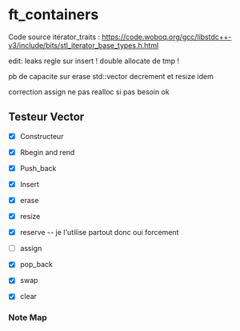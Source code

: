 # ft_containers

Code source itérator_traits : https://code.woboq.org/gcc/libstdc++-v3/include/bits/stl_iterator_base_types.h.html

edit: leaks regle sur insert ! double allocate de tmp !

pb de capacite sur erase std::vector decrement et resize idem

correction assign ne pas realloc si pas besoin ok

## Testeur Vector
- [x] Constructeur
- [x] Rbegin and rend
- [x] Push_back
- [x] Insert
- [x] erase
- [x] resize
- [x] reserve -- je l'utilise partout donc oui forcement
- [ ] assign
- [x] pop_back
- [x] swap
- [x] clear


### Note Map
